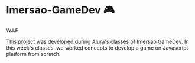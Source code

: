 # Imersao-GameDev :video_game:

W.I.P

This project was developed during Alura's classes of Imersao GameDev. In this week's classes, we worked concepts to develop a game on Javascript platform from scratch.
